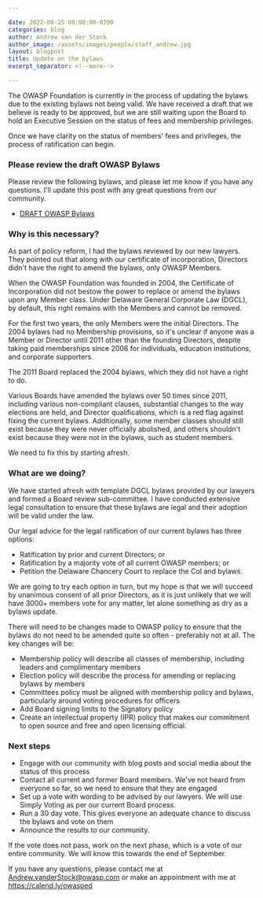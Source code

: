 ```yaml
---

date: 2022-08-25 00:00:00-0700
categories: blog
author: Andrew van der Stock
author_image: /assets/images/people/staff_andrew.jpg
layout: blogpost
title: Update on the bylaws
excerpt_separator: <!--more-->

---
```


The OWASP Foundation is currently in the process of updating the bylaws due to the existing bylaws not being valid. We have received a draft that we believe is ready to be approved, but we are still waiting upon the Board to hold an Executive Session on the status of fees and membership privileges.

Once we have clarity on the status of members' fees and privileges, the process of ratification can begin.

<!--more-->

### Please review the draft OWASP Bylaws

Please review the following bylaws, and please let me know if you have any questions. I'll update this post with any great questions from our community.

- [DRAFT OWASP Bylaws](https://board.owasp.org/attachments/202208-draft-bylaws.pdf)

### Why is this necessary?

As part of policy reform, I had the bylaws reviewed by our new lawyers. They pointed out that along with our certificate of incorporation, Directors didn't have the right to amend the bylaws, only OWASP Members. 

When the OWASP Foundation was founded in 2004, the Certificate of Incorporation did not bestow the power to replace or amend the bylaws upon any Member class. Under Delaware General Corporate Law (DGCL), by default, this right remains with the Members and cannot be removed.

For the first two years, the only Members were the initial Directors. The 2004 bylaws had no Membership provisions, so it's unclear if anyone was a Member or Director until 2011 other than the founding Directors, despite taking paid memberships since 2006 for individuals, education institutions, and corporate supporters.

The 2011 Board replaced the 2004 bylaws, which they did not have a right to do.

Various Boards have amended the bylaws over 50 times since 2011, including various non-compliant clauses, substantial changes to the way elections are held, and Director qualifications, which is a red flag against fixing the current bylaws. Additionally, some member classes should still exist because they were never officially abolished, and others shouldn't exist because they were not in the bylaws, such as student members.

We need to fix this by starting afresh.

### What are we doing?

We have started afresh with template DGCL bylaws provided by our lawyers and formed a Board review sub-committee. I have conducted extensive legal consultation to ensure that these bylaws are legal and their adoption will be valid under the law.

Our legal advice for the legal ratification of our current bylaws has three options:

- Ratification by prior and current Directors; or
- Ratification by a majority vote of all current OWASP members; or
- Petition the Delaware Chancery Court to replace the CoI and bylaws.

We are going to try each option in turn, but my hope is that we will succeed by unanimous consent of all prior Directors, as it is just unlikely that we will have 3000+ members vote for any matter, let alone something as dry as a bylaws update.

There will need to be changes made to OWASP policy to ensure that the bylaws do not need to be amended quite so often - preferably not at all. The key changes will be:

- Membership policy will describe all classes of membership, including leaders and complimentary members
- Election policy will describe the process for amending or replacing bylaws by members
- Committees policy must be aligned with membership policy and bylaws, particularly around voting procedures for officers
- Add Board signing limits to the Signatory policy
- Create an intellectual property (IPR) policy that makes our commitment to open source and free and open licensing official.

### Next steps

- Engage with our community with blog posts and social media about the status of this process
- Contact all current and former Board members. We've not heard from everyone so far, so we need to ensure that they are engaged
- Set up a vote with wording to be advised by our lawyers. We will use Simply Voting as per our current Board process.
- Run a 30 day vote. This gives everyone an adequate chance to discuss the bylaws and vote on them
- Announce the results to our community.

If the vote does not pass, work on the next phase, which is a vote of our entire community. We will know this towards the end of September.

If you have any questions, please contact me at [Andrew.vanderStock@owasp.com](mailto:andrew.vanderstock@owasp.com) or make an appointment with me at https://calend.ly/owasped

